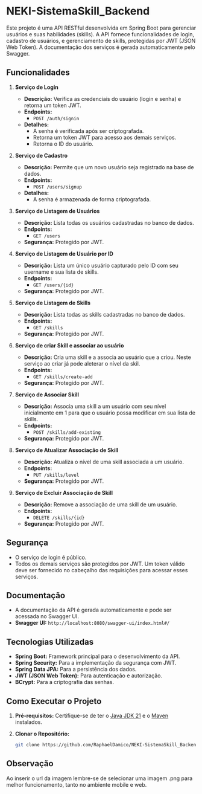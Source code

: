 # NEKI-SistemaSkill_Backend

Este projeto é uma API RESTful desenvolvida em Spring Boot para gerenciar usuários e suas habilidades (skills). A API fornece funcionalidades de login, cadastro de usuários, e gerenciamento de skills, protegidas por JWT (JSON Web Token). A documentação dos serviços é gerada automaticamente pelo Swagger.

## Funcionalidades

1. **Serviço de Login**
   - **Descrição:** Verifica as credenciais do usuário (login e senha) e retorna um token JWT.
   - **Endpoints:**
     - `POST /auth/signin`
   - **Detalhes:**
     - A senha é verificada após ser criptografada.
     - Retorna um token JWT para acesso aos demais serviços.
     - Retorna o ID do usuário.

2. **Serviço de Cadastro**
   - **Descrição:** Permite que um novo usuário seja registrado na base de dados.
   - **Endpoints:**
     - `POST /users/signup`
   - **Detalhes:**
     - A senha é armazenada de forma criptografada.

3. **Serviço de Listagem de Usuários**
   - **Descrição:** Lista todas os usuários cadastradas no banco de dados.
   - **Endpoints:**
     - `GET /users`
   - **Segurança:** Protegido por JWT.

4. **Serviço de Listagem de Usuário por ID**
   - **Descrição:** Lista um único usuário capturado pelo ID com seu username e sua lista de skills.
   - **Endpoints:**
     - `GET /users/{id}`
   - **Segurança:** Protegido por JWT.

5. **Serviço de Listagem de Skills**
   - **Descrição:** Lista todas as skills cadastradas no banco de dados.
   - **Endpoints:**
     - `GET /skills`
   - **Segurança:** Protegido por JWT.

6. **Serviço de criar Skill e associar ao usuário**
   - **Descrição:** Cria uma skill e a associa ao usuário que a criou. Neste serviço ao criar já pode aleterar o nível da skil.
   - **Endpoints:**
     - `GET /skills/create-add`
   - **Segurança:** Protegido por JWT.

7. **Serviço de Associar Skill**
   - **Descrição:** Associa uma skill a um usuário com seu nível inicialmente em 1 para que o usuário possa modificar em sua lista de skills.
   - **Endpoints:**
     - `POST /skills/add-existing`
   - **Segurança:** Protegido por JWT.

8. **Serviço de Atualizar Associação de Skill**
   - **Descrição:** Atualiza o nível de uma skill associada a um usuário.
   - **Endpoints:**
     - `PUT /skills/level`
   - **Segurança:** Protegido por JWT.

9. **Serviço de Excluir Associação de Skill**
   - **Descrição:** Remove a associação de uma skill de um usuário.
   - **Endpoints:**
     - `DELETE /skills/{id}`
   - **Segurança:** Protegido por JWT.

## Segurança

- O serviço de login é público.
- Todos os demais serviços são protegidos por JWT. Um token válido deve ser fornecido no cabeçalho das requisições para acessar esses serviços.

## Documentação

- A documentação da API é gerada automaticamente e pode ser acessada no Swagger UI.
- **Swagger UI:** `http://localhost:8080/swagger-ui/index.html#/`

## Tecnologias Utilizadas

- **Spring Boot:** Framework principal para o desenvolvimento da API.
- **Spring Security:** Para a implementação da segurança com JWT.
- **Spring Data JPA:** Para a persistência dos dados.
- **JWT (JSON Web Token):** Para autenticação e autorização.
- **BCrypt:** Para a criptografia das senhas.

## Como Executar o Projeto

1. **Pré-requisitos:** Certifique-se de ter o [Java JDK 21](https://www.oracle.com/br/java/technologies/downloads/#java21) e o [Maven](https://maven.apache.org/download.cgi) instalados.

2. **Clonar o Repositório:**
   ```bash
   git clone https://github.com/RaphaelDamico/NEKI-SistemaSkill_Backend.git

## Observação

Ao inserir o url da imagem lembre-se de selecionar uma imagem .png para melhor funcionamento, tanto no ambiente mobile e web.
